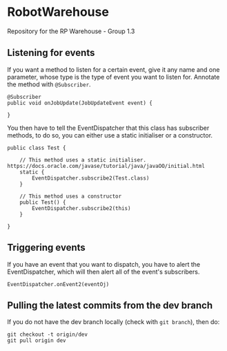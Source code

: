# RobotWarehouse
Repository for the RP Warehouse - Group 1.3

## Listening for events
If you want a method to listen for a certain event, give it any name and one parameter, whose type is the type of event you want to listen for. Annotate the method with `@Subscriber`.

```
@Subscriber
public void onJobUpdate(JobUpdateEvent event) {

}
```

You then have to tell the EventDispatcher that this class has subscriber methods, to do so, you can either use a static initialiser or a constructor.
```
public class Test {

    // This method uses a static initialiser. https://docs.oracle.com/javase/tutorial/java/javaOO/initial.html
    static {
        EventDispatcher.subscribe2(Test.class)
    }

    // This method uses a constructor
    public Test() {
        EventDispatcher.subscribe2(this)
    }

}
```

## Triggering events
If you have an event that you want to dispatch, you have to alert the EventDispatcher, which will then alert all of the event's subscribers.
```
EventDispatcher.onEvent2(eventOj)
```

## Pulling the latest commits from the dev branch
If you do not have the dev branch locally (check with `git branch`), then do:
```
git checkout -t origin/dev
git pull origin dev
```